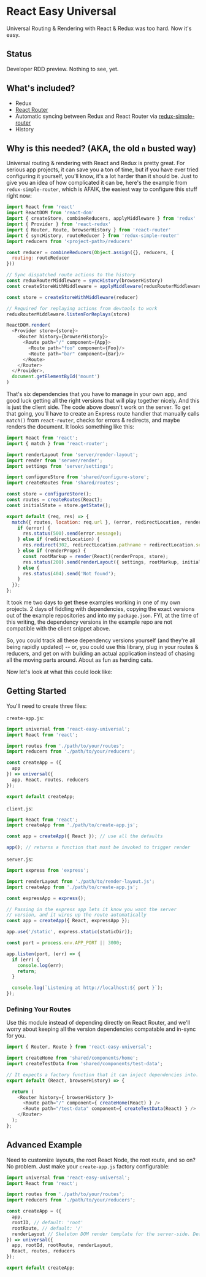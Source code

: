 # React Easy Universal

Universal Routing & Rendering with React & Redux was too hard. Now it's easy.

## Status

Developer RDD preview. Nothing to see, yet.


## What's included?

* Redux
* [React Router]()
* Automatic syncing between Redux and React Router via [redux-simple-router](https://github.com/rackt/redux-simple-router)
* History

## Why is this needed? (AKA, the old `n` busted way)

Universal routing & rendering with React and Redux is pretty great. For serious app projects, it can save you a ton of time, but if you have ever tried configuring it yourself, you'll know, it's a lot harder than it should be. Just to give you an idea of how complicated it can be, here's the example from `redux-simple-router`, which is AFAIK, the easiest way to configure this stuff right now:

```js
import React from 'react'
import ReactDOM from 'react-dom'
import { createStore, combineReducers, applyMiddleware } from 'redux'
import { Provider } from 'react-redux'
import { Router, Route, browserHistory } from 'react-router'
import { syncHistory, routeReducer } from 'redux-simple-router'
import reducers from '<project-path>/reducers'

const reducer = combineReducers(Object.assign({}, reducers, {
  routing: routeReducer
}))

// Sync dispatched route actions to the history
const reduxRouterMiddleware = syncHistory(browserHistory)
const createStoreWithMiddleware = applyMiddleware(reduxRouterMiddleware)(createStore)

const store = createStoreWithMiddleware(reducer)

// Required for replaying actions from devtools to work
reduxRouterMiddleware.listenForReplays(store)

ReactDOM.render(
  <Provider store={store}>
    <Router history={browserHistory}>
      <Route path="/" component={App}>
        <Route path="foo" component={Foo}/>
        <Route path="bar" component={Bar}/>
      </Route>
    </Router>
  </Provider>,
  document.getElementById('mount')
)
```

That's six dependencies that you have to manage in your own app, and good luck getting all the right versions that will play together nicely. And this is just the client side. The code above doesn't work on the server. To get that going, you'll have to create an Express route handler that manually calls `match()` from `react-router`, checks for errors & redirects, and maybe renders the document. It looks something like this:


```js
import React from 'react';
import { match } from 'react-router';

import renderLayout from 'server/render-layout';
import render from 'server/render';
import settings from 'server/settings';

import configureStore from 'shared/configure-store';
import createRoutes from 'shared/routes';

const store = configureStore();
const routes = createRoutes(React);
const initialState = store.getState();

export default (req, res) => {
  match({ routes, location: req.url }, (error, redirectLocation, renderProps) => {
    if (error) {
      res.status(500).send(error.message);
    } else if (redirectLocation) {
      res.redirect(302, redirectLocation.pathname + redirectLocation.search);
    } else if (renderProps) {
      const rootMarkup = render(React)(renderProps, store);
      res.status(200).send(renderLayout({ settings, rootMarkup, initialState }));
    } else {
      res.status(404).send('Not found');
    }
  });
};
```

It took me two days to get these examples working in one of my own projects. 2 days of fiddling with dependencies, copying the exact versions out of the example repositories and into my `package.json`. FYI, at the time of this writing, the dependency versions in the example repo are not compatible with the client snippet above.

So, you could track all these dependency versions yourself (and they're all being rapidly updated) -- or, you could use this library, plug in your routes & reducers, and get on with building an actual application instead of chasing all the moving parts around. About as fun as herding cats.

Now let's look at what this could look like:


## Getting Started

You'll need to create three files:

`create-app.js`:

```js
import universal from 'react-easy-universal';
import React from 'react';

import routes from './path/to/your/routes';
import reducers from './path/to/your/reducers';

const createApp = ({
  app
}) => universal({
  app, React, routes, reducers
});

export default createApp;
```


`client.js`:

```js
import React from 'react';
import createApp from './path/to/create-app.js';

const app = createApp({ React }); // use all the defaults

app(); // returns a function that must be invoked to trigger render
```


`server.js`:

```js
import express from 'express';

import renderLayout from './path/to/render-layout.js';
import createApp from './path/to/create-app.js';

const expressApp = express();

// Passing in the express app lets it know you want the server
// version, and it wires up the route automatically
const app = createApp({ React, expressApp });

app.use('/static', express.static(staticDir));

const port = process.env.APP_PORT || 3000;

app.listen(port, (err) => {
  if (err) {
    console.log(err);
    return;
  }

  console.log(`Listening at http://localhost:${ port }`);
});
```


### Defining Your Routes

Use this module instead of depending directly on React Router, and we'll worry about keeping all the version dependencies compatable and in-sync for you.

```js
import { Router, Route } from 'react-easy-universal';

import createHome from 'shared/components/home';
import createTestData from 'shared/components/test-data';

// It expects a factory function that it can inject dependencies into.
export default (React, browserHistory) => {

  return (
    <Router history={ browserHistory }>
      <Route path="/" component={ createHome(React) } />
      <Route path="/test-data" component={ createTestData(React) } />
    </Router>
  );
};
```


## Advanced Example

Need to customize layouts, the root React Node, the root route, and so on? No problem. Just make your `create-app.js` factory configurable:

```js
import universal from 'react-easy-universal';
import React from 'react';

import routes from './path/to/your/routes';
import reducers from './path/to/your/reducers';

const createApp = ({
  app,
  rootID, // default: 'root'
  rootRoute, // default: '/'
  renderLayout // Skeleton DOM render template for the server-side. Default: Barebones ES6 template
}) => universal({
  app, rootId, rootRoute, renderLayout,
  React, routes, reducers
});

export default createApp;
```
